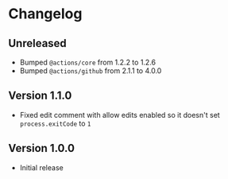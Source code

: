 # Changelog

## Unreleased

- Bumped `@actions/core` from 1.2.2 to 1.2.6
- Bumped `@actions/github` from 2.1.1 to 4.0.0

## Version 1.1.0

- Fixed edit comment with allow edits enabled so it doesn't set `process.exitCode` to `1`

## Version 1.0.0

- Initial release
